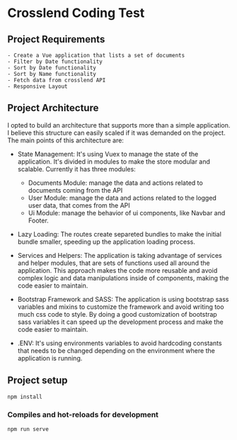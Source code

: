 # Crosslend Coding Test

## Project Requirements
```
- Create a Vue application that lists a set of documents
- Filter by Date functionality
- Sort by Date functionality
- Sort by Name functionality
- Fetch data from crosslend API
- Responsive Layout
```

## Project Architecture
I opted to build an architecture that supports more than a simple application.
I believe this structure can easily scaled if it was demanded on the project.
The main points of this architecture are:
- State Management:
  It's using Vuex to manage the state of the application. It's divided in modules to make the store modular and scalable. Currently it has three modules:
  - Documents Module: manage the data and actions related to documents coming from the API
  - User Module: manage the data and actions related to the logged user data, that comes from the API
  - Ui Module: manage the behavior of ui components, like Navbar and Footer.

- Lazy Loading:
  The routes create separeted bundles to make the initial bundle smaller, speeding up the application loading process.

- Services and Helpers:
  The application is taking advantage of services and helper modules, that are sets of functions used all around the application. This approach makes the code more reusable and avoid complex logic and data manipulations inside of components, making the code easier to maintain.

- Bootstrap Framework and SASS:
  The application is using bootstrap sass variables and mixins to customize the framework and avoid writing too much css code to style. By doing a good customization of bootstrap sass variables it can speed up the development process and make the code easier to maintain.

- .ENV:
  It's using environments variables to avoid hardcoding constants that needs to be changed depending on the environment where the application is running.

## Project setup
```
npm install
```

### Compiles and hot-reloads for development
```
npm run serve
```
